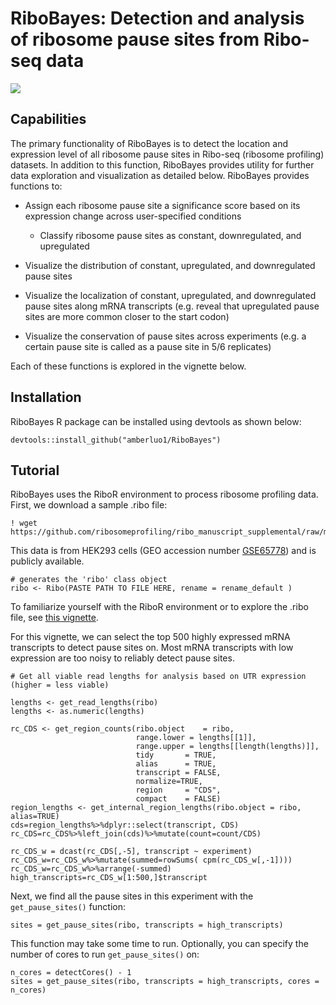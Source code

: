 # RiboBayes: Detection and analysis of ribosome pause sites from Ribo-seq data

![](https://github.com/amberluo1/RiboBayes/blob/logo_testing/RiboBayes%2520Logo.png)

## Capabilities

The primary functionality of RiboBayes is to detect the location and expression level of all ribosome pause sites in Ribo-seq (ribosome profiling) datasets. In addition to this function, RiboBayes provides utility for further data exploration and visualization as detailed below. RiboBayes provides functions to:

-   Assign each ribosome pause site a significance score based on its expression change across user-specified conditions

    -   Classify ribosome pause sites as constant, downregulated, and upregulated

-   Visualize the distribution of constant, upregulated, and downregulated pause sites

-   Visualize the localization of constant, upregulated, and downregulated pause sites along mRNA transcripts (e.g. reveal that upregulated pause sites are more common closer to the start codon)

-   Visualize the conservation of pause sites across experiments (e.g. a certain pause site is called as a pause site in 5/6 replicates)

Each of these functions is explored in the vignette below.

## Installation

RiboBayes R package can be installed using devtools as shown below:

```{r}
devtools::install_github("amberluo1/RiboBayes")
```

## Tutorial

RiboBayes uses the RiboR environment to process ribosome profiling data. First, we download a sample .ribo file:

```{bash}
! wget https://github.com/ribosomeprofiling/ribo_manuscript_supplemental/raw/master/sidrauski_et_al/ribo/without_coverage/all.ribo
```

This data is from HEK293 cells (GEO accession number [GSE65778](https://www.ncbi.nlm.nih.gov/geo/query/acc.cgi?acc=GSE65778)) and is publicly available.

```{r}
# generates the 'ribo' class object 
ribo <- Ribo(PASTE PATH TO FILE HERE, rename = rename_default )
```

To familiarize yourself with the RiboR environment or to explore the .ribo file, see [this vignette](https://ribosomeprofiling.github.io/ribor/ribor.html).

For this vignette, we can select the top 500 highly expressed mRNA transcripts to detect pause sites on. Most mRNA transcripts with low expression are too noisy to reliably detect pause sites.

```{r}
# Get all viable read lengths for analysis based on UTR expression (higher = less viable)

lengths <- get_read_lengths(ribo)
lengths <- as.numeric(lengths)

rc_CDS <- get_region_counts(ribo.object    = ribo,
                            range.lower = lengths[[1]],
                            range.upper = lengths[[length(lengths)]],
                            tidy       = TRUE,
                            alias      = TRUE,
                            transcript = FALSE,
                            normalize=TRUE,
                            region     = "CDS",
                            compact    = FALSE)
region_lengths <- get_internal_region_lengths(ribo.object = ribo, alias=TRUE)
cds=region_lengths%>%dplyr::select(transcript, CDS)
rc_CDS=rc_CDS%>%left_join(cds)%>%mutate(count=count/CDS)

rc_CDS_w = dcast(rc_CDS[,-5], transcript ~ experiment)
rc_CDS_w=rc_CDS_w%>%mutate(summed=rowSums( cpm(rc_CDS_w[,-1])))
rc_CDS_w=rc_CDS_w%>%arrange(-summed)
high_transcripts=rc_CDS_w[1:500,]$transcript
```

Next, we find all the pause sites in this experiment with the `get_pause_sites()` function:

```{r}
sites = get_pause_sites(ribo, transcripts = high_transcripts)
```

This function may take some time to run. Optionally, you can specify the number of cores to run `get_pause_sites()` on:

```{r}
n_cores = detectCores() - 1
sites = get_pause_sites(ribo, transcripts = high_transcripts, cores = n_cores)
```
